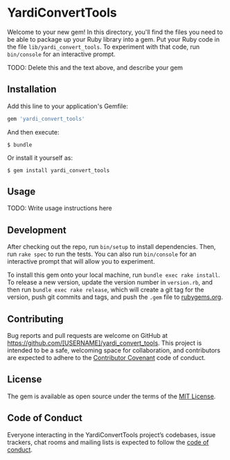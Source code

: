 # YardiConvertTools

Welcome to your new gem! In this directory, you'll find the files you need to be able to package up your Ruby library into a gem. Put your Ruby code in the file `lib/yardi_convert_tools`. To experiment with that code, run `bin/console` for an interactive prompt.

TODO: Delete this and the text above, and describe your gem

## Installation

Add this line to your application's Gemfile:

```ruby
gem 'yardi_convert_tools'
```

And then execute:

    $ bundle

Or install it yourself as:

    $ gem install yardi_convert_tools

## Usage

TODO: Write usage instructions here

## Development

After checking out the repo, run `bin/setup` to install dependencies. Then, run `rake spec` to run the tests. You can also run `bin/console` for an interactive prompt that will allow you to experiment.

To install this gem onto your local machine, run `bundle exec rake install`. To release a new version, update the version number in `version.rb`, and then run `bundle exec rake release`, which will create a git tag for the version, push git commits and tags, and push the `.gem` file to [rubygems.org](https://rubygems.org).

## Contributing

Bug reports and pull requests are welcome on GitHub at https://github.com/[USERNAME]/yardi_convert_tools. This project is intended to be a safe, welcoming space for collaboration, and contributors are expected to adhere to the [Contributor Covenant](http://contributor-covenant.org) code of conduct.

## License

The gem is available as open source under the terms of the [MIT License](https://opensource.org/licenses/MIT).

## Code of Conduct

Everyone interacting in the YardiConvertTools project’s codebases, issue trackers, chat rooms and mailing lists is expected to follow the [code of conduct](https://github.com/[USERNAME]/yardi_convert_tools/blob/master/CODE_OF_CONDUCT.md).
